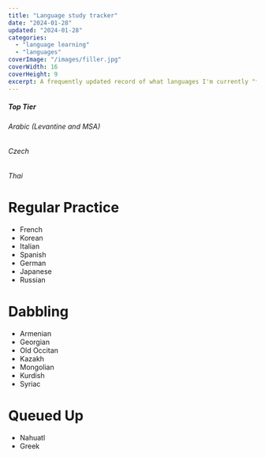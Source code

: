 ```yaml
---
title: "Language study tracker"
date: "2024-01-28"
updated: "2024-01-28"
categories: 
  - "language learning"
  - "languages"
coverImage: "/images/filler.jpg"
coverWidth: 16
coverHeight: 9
excerpt: A frequently updated record of what languages I'm currently "focusing" on, dabbling in, struggling to maintain, etc.
---
```



##### Top Tier
###### Arabic (Levantine and MSA)
###### Czech
###### Thai

# Regular Practice
- French
- Korean
- Italian
- Spanish
- German
- Japanese
- Russian

# Dabbling
- Armenian
- Georgian
- Old Occitan
- Kazakh
- Mongolian
- Kurdish
- Syriac

# Queued Up
- Nahuatl
- Greek

